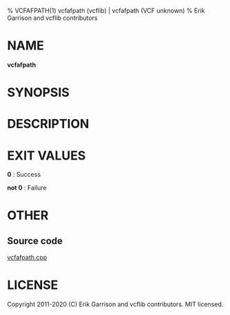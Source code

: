 % VCFAFPATH(1) vcfafpath (vcflib) | vcfafpath (VCF unknown)
% Erik Garrison and vcflib contributors

# NAME

**vcfafpath**

# SYNOPSIS



# DESCRIPTION







# EXIT VALUES

**0**
: Success

**not 0**
: Failure

# OTHER

## Source code

[vcfafpath.cpp](https://github.com/vcflib/vcflib/blob/master/src/vcfafpath.cpp)

# LICENSE

Copyright 2011-2020 (C) Erik Garrison and vcflib contributors. MIT licensed.

<!--
  Created with ./scripts/bin2md.rb scripts/bin2md-template.erb
-->
